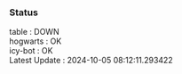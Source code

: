 ### Status


table : DOWN  
hogwarts : OK  
icy-bot : OK  
Latest Update : 2024-10-05 08:12:11.293422

